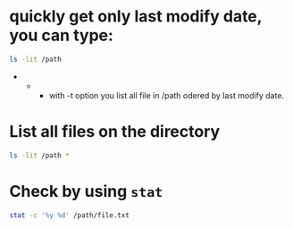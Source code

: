 # quickly get only last modify date, you can type:

```bash
ls -lit /path
```

- - - with -t option you list all file in /path odered by last modify date.

# List all files on the directory

```bash
ls -lit /path *
```

# Check by using `stat`

```bash
stat -c '%y %d' /path/file.txt
```
